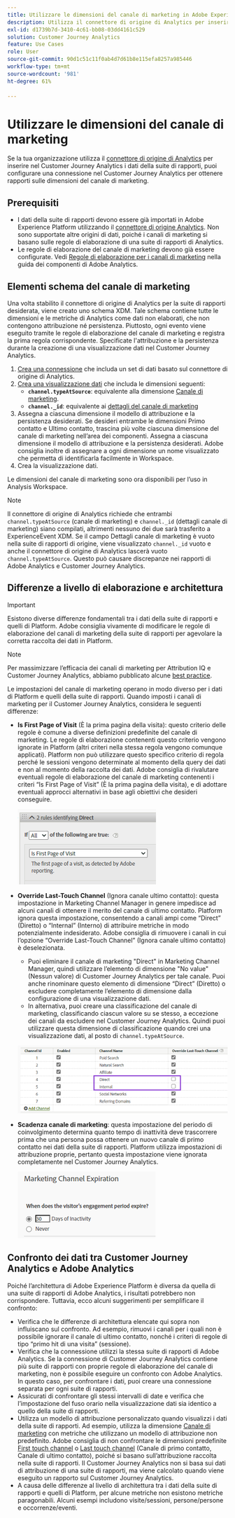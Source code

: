 ```yaml
---
title: Utilizzare le dimensioni del canale di marketing in Adobe Experience Platform
description: Utilizza il connettore di origine di Analytics per inserire regole di elaborazione del canale di marketing in Adobe Experience Platform.
exl-id: d1739b7d-3410-4c61-bb08-03dd4161c529
solution: Customer Journey Analytics
feature: Use Cases
role: User
source-git-commit: 90d1c51c11f0ab4d7d61b8e115efa8257a985446
workflow-type: tm+mt
source-wordcount: '981'
ht-degree: 61%

---
```


# Utilizzare le dimensioni del canale di marketing

Se la tua organizzazione utilizza il [connettore di origine di Analytics](https://experienceleague.adobe.com/docs/experience-platform/sources/connectors/adobe-applications/analytics.html?lang=it) per inserire nel Customer Journey Analytics i dati della suite di rapporti, puoi configurare una connessione nel Customer Journey Analytics per ottenere rapporti sulle dimensioni del canale di marketing.

## Prerequisiti

* I dati della suite di rapporti devono essere già importati in Adobe Experience Platform utilizzando il [connettore di origine Analytics](https://experienceleague.adobe.com/docs/experience-platform/sources/connectors/adobe-applications/analytics.html?lang=it). Non sono supportate altre origini di dati, poiché i canali di marketing si basano sulle regole di elaborazione di una suite di rapporti di Analytics.
* Le regole di elaborazione del canale di marketing devono già essere configurate. Vedi [Regole di elaborazione per i canali di marketing](https://experienceleague.adobe.com/docs/analytics/admin/admin-tools/manage-report-suites/edit-report-suite/marketing-channels/c-rules.html?lang=it) nella guida dei componenti di Adobe Analytics.

## Elementi schema del canale di marketing

Una volta stabilito il connettore di origine di Analytics per la suite di rapporti desiderata, viene creato uno schema XDM. Tale schema contiene tutte le dimensioni e le metriche di Analytics come dati non elaborati, che non contengono attribuzione né persistenza. Piuttosto, ogni evento viene eseguito tramite le regole di elaborazione del canale di marketing e registra la prima regola corrispondente. Specificate l&#39;attribuzione e la persistenza durante la creazione di una visualizzazione dati nel Customer Journey Analytics.

1. [Crea una connessione](/help/connections/create-connection.md) che includa un set di dati basato sul connettore di origine di Analytics.
2. [Crea una visualizzazione dati](/help/data-views/create-dataview.md) che includa le dimensioni seguenti:
   * **`channel.typeAtSource`**: equivalente alla dimensione [Canale di marketing](https://experienceleague.adobe.com/docs/analytics/components/dimensions/marketing-channel.html?lang=it).
   * **`channel._id`**: equivalente ai [dettagli del canale di marketing](https://experienceleague.adobe.com/docs/analytics/components/dimensions/marketing-detail.html?lang=it)
3. Assegna a ciascuna dimensione il modello di attribuzione e la persistenza desiderati. Se desideri entrambe le dimensioni Primo contatto e Ultimo contatto, trascina più volte ciascuna dimensione del canale di marketing nell’area dei componenti. Assegna a ciascuna dimensione il modello di attribuzione e la persistenza desiderati. Adobe consiglia inoltre di assegnare a ogni dimensione un nome visualizzato che permetta di identificarla facilmente in Workspace.
4. Crea la visualizzazione dati.

Le dimensioni del canale di marketing sono ora disponibili per l’uso in Analysis Workspace.

>[!NOTE]
>
> Il connettore di origine di Analytics richiede che entrambi `channel.typeAtSource` (canale di marketing) e `channel._id` (dettagli canale di marketing) siano compilati, altrimenti nessuno dei due sarà trasferito a ExperienceEvent XDM. Se il campo Dettagli canale di marketing è vuoto nella suite di rapporti di origine, viene visualizzato `channel._id` vuoto e anche il connettore di origine di Analytics lascerà vuoto `channel.typeAtSource`. Questo può causare discrepanze nei rapporti di Adobe Analytics e Customer Journey Analytics.

## Differenze a livello di elaborazione e architettura

>[!IMPORTANT]
>
>Esistono diverse differenze fondamentali tra i dati della suite di rapporti e quelli di Platform. Adobe consiglia vivamente di modificare le regole di elaborazione del canali di marketing della suite di rapporti per agevolare la corretta raccolta dei dati in Platform.

>[!NOTE]
>
>Per massimizzare l’efficacia dei canali di marketing per Attribution IQ e Customer Journey Analytics, abbiamo pubblicato alcune [best practice](https://experienceleague.adobe.com/docs/analytics/components/marketing-channels/mchannel-best-practices.html?lang=it).

Le impostazioni del canale di marketing operano in modo diverso per i dati di Platform e quelli della suite di rapporti. Quando imposti i canali di marketing per il Customer Journey Analytics, considera le seguenti differenze:

* **Is First Page of Visit** (È la prima pagina della visita): questo criterio delle regole è comune a diverse definizioni predefinite del canale di marketing. Le regole di elaborazione contenenti questo criterio vengono ignorate in Platform (altri criteri nella stessa regola vengono comunque applicati). Platform non può utilizzare questo specifico criterio di regola perché le sessioni vengono determinate al momento della query dei dati e non al momento della raccolta dei dati. Adobe consiglia di rivalutare eventuali regole di elaborazione del canale di marketing contenenti i criteri “Is First Page of Visit” (È la prima pagina della visita), e di adottare eventuali approcci alternativi in base agli obiettivi che desideri conseguire.

  ![Prima pagina della visita](../assets/first-page-of-visit.png)

* **Override Last-Touch Channel** (Ignora canale ultimo contatto): questa impostazione in Marketing Channel Manager in genere impedisce ad alcuni canali di ottenere il merito del canale di ultimo contatto. Platform ignora questa impostazione, consentendo a canali ampi come “Direct” (Diretto) o “Internal” (Interno) di attribuire metriche in modo potenzialmente indesiderato. Adobe consiglia di rimuovere i canali in cui l’opzione “Override Last-Touch Channel” (Ignora canale ultimo contatto) è deselezionata.
   * Puoi eliminare il canale di marketing &quot;Direct&quot; in Marketing Channel Manager, quindi utilizzare l’elemento di dimensione &quot;No value&quot; (Nessun valore) di Customer Journey Analytics per tale canale. Puoi anche rinominare questo elemento di dimensione “Direct” (Diretto) o escludere completamente l’elemento di dimensione dalla configurazione di una visualizzazione dati.
   * In alternativa, puoi creare una classificazione del canale di marketing, classificando ciascun valore su se stesso, a eccezione dei canali da escludere nel Customer Journey Analytics. Quindi puoi utilizzare questa dimensione di classificazione quando crei una visualizzazione dati, al posto di `channel.typeAtSource`.

  ![Ignora canale ultimo contatto](../assets/override-last-touch-channel.png)

* **Scadenza canale di marketing**: questa impostazione del periodo di coinvolgimento determina quanto tempo di inattività deve trascorrere prima che una persona possa ottenere un nuovo canale di primo contatto nei dati della suite di rapporti. Platform utilizza impostazioni di attribuzione proprie, pertanto questa impostazione viene ignorata completamente nel Customer Journey Analytics.

  ![Scadenza canale di marketing](../assets/marketing-channel-expiration.png)

## Confronto dei dati tra Customer Journey Analytics e Adobe Analytics

Poiché l’architettura di Adobe Experience Platform è diversa da quella di una suite di rapporti di Adobe Analytics, i risultati potrebbero non corrispondere. Tuttavia, ecco alcuni suggerimenti per semplificare il confronto:

* Verifica che le differenze di architettura elencate qui sopra non influiscano sul confronto. Ad esempio, rimuovi i canali per i quali non è possibile ignorare il canale di ultimo contatto, nonché i criteri di regole di tipo “primo hit di una visita” (sessione).
* Verifica che la connessione utilizzi la stessa suite di rapporti di Adobe Analytics. Se la connessione di Customer Journey Analytics contiene più suite di rapporti con proprie regole di elaborazione del canale di marketing, non è possibile eseguire un confronto con Adobe Analytics. In questo caso, per confrontare i dati, puoi creare una connessione separata per ogni suite di rapporti.
* Assicurati di confrontare gli stessi intervalli di date e verifica che l’impostazione del fuso orario nella visualizzazione dati sia identico a quello della suite di rapporti.
* Utilizza un modello di attribuzione personalizzato quando visualizzi i dati della suite di rapporti. Ad esempio, utilizza la dimensione [Canale di marketing](https://experienceleague.adobe.com/docs/analytics/components/dimensions/marketing-channel.html?lang=it) con metriche che utilizzano un modello di attribuzione non predefinito. Adobe consiglia di non confrontare le dimensioni predefinite [First touch channel](https://experienceleague.adobe.com/docs/analytics/components/dimensions/first-touch-channel.html?lang=it) o [Last touch channel](https://experienceleague.adobe.com/docs/analytics/components/dimensions/last-touch-channel.html?lang=it) (Canale di primo contatto, Canale di ultimo contatto), poiché si basano sull’attribuzione raccolta nella suite di rapporti. Il Customer Journey Analytics non si basa sui dati di attribuzione di una suite di rapporti, ma viene calcolato quando viene eseguito un rapporto sul Customer Journey Analytics.
* A causa delle differenze al livello di architettura tra i dati della suite di rapporti e quelli di Platform, per alcune metriche non esistono metriche paragonabili. Alcuni esempi includono visite/sessioni, persone/persone e occorrenze/eventi.
